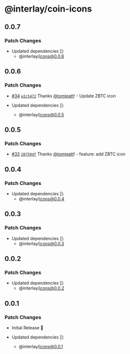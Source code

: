# @interlay/coin-icons

## 0.0.7

### Patch Changes

- Updated dependencies []:
  - @interlay/icons@0.0.6

## 0.0.6

### Patch Changes

- [#34](https://github.com/interlay/ui/pull/34) [`e2c5472`](https://github.com/interlay/ui/commit/e2c547298f5881d56a7f5b5b36ac86aaff11cb8f) Thanks [@tomjeatt](https://github.com/tomjeatt)! - Update ZBTC icon

- Updated dependencies []:
  - @interlay/icons@0.0.5

## 0.0.5

### Patch Changes

- [#33](https://github.com/interlay/ui/pull/33) [`287594f`](https://github.com/interlay/ui/commit/287594f1e6b31cd65d7263b7e9fa73f51034bc66) Thanks [@tomjeatt](https://github.com/tomjeatt)! - feature: add ZBTC icon

## 0.0.4

### Patch Changes

- Updated dependencies []:
  - @interlay/icons@0.0.4

## 0.0.3

### Patch Changes

- Updated dependencies []:
  - @interlay/icons@0.0.3

## 0.0.2

### Patch Changes

- Updated dependencies []:
  - @interlay/icons@0.0.2

## 0.0.1

### Patch Changes

- Initial Release 🎉

- Updated dependencies []:
  - @interlay/icons@0.0.1
